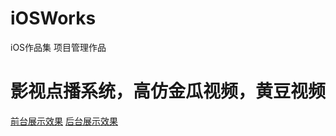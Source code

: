 # iOSWorks
iOS作品集 项目管理作品
# 影视点播系统，高仿金瓜视频，黄豆视频
[前台展示效果](https://github.com/ChenZhike/iOSWorks/blob/main/QQ20190629-171903-HD.mp4)
[后台展示效果](https://github.com/ChenZhike/iOSWorks/blob/main/使用1.mp4)

